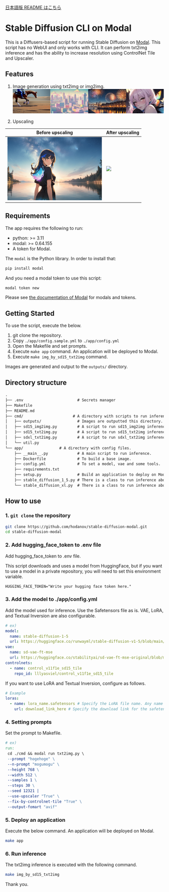 [日本語版 README はこちら](README_ja.md)

# Stable Diffusion CLI on Modal

This is a Diffusers-based script for running Stable Diffusion on [Modal](https://modal.com/). This script has no WebUI and only works with CLI. It can perform txt2img inference and has the ability to increase resolution using ControlNet Tile and Upscaler.

## Features

1. Image generation using txt2img or img2img.
   ![](assets/20230902_tile_imgs.png)

2. Upscaling

| Before upscaling                                                 | After upscaling                                                  |
| ---------------------------------------------------------------- | ---------------------------------------------------------------- |
| <img src="assets/20230708204347_1172778945_0_0.png" width="300"> | <img src="assets/20230708204347_1172778945_0_2.png" width="300"> |

## Requirements

The app requires the following to run:

- python: >= 3.11
- modal: >= 0.64.155
- A token for Modal.

The `modal` is the Python library. In order to install that:

```bash
pip install modal
```

And you need a modal token to use this script:

```bash
modal token new
```

Please see [the documentation of Modal](https://modal.com/docs/guide) for modals and tokens.

## Getting Started

To use the script, execute the below.

1. git clone the repository.
2. Copy `./app/config.sample.yml` to `./app/config.yml`
3. Open the Makefile and set prompts.
4. Execute `make app` command. An application will be deployed to Modal.
5. Execute `make img_by_sd15_txt2img` command.

Images are generated and output to the `outputs/` directory.

## Directory structure

```txt
.
├── .env                        # Secrets manager
├── Makefile
├── README.md
├── cmd/                      # A directory with scripts to run inference.
│   ├── outputs/                # Images are outputted this directory.
│   ├── sd15_img2img.py         # A script to run sd15_img2img inference.
│   ├── sd15_txt2img.py         # A script to run sd15_txt2img inference.
│   ├── sdxl_txt2img.py         # A script to run sdxl_txt2img inference.
│   └── util.py
└── app/                # A directory with config files.
    ├── __main__.py             # A main script to run inference.
    ├── Dockerfile              # To build a base image.
    ├── config.yml              # To set a model, vae and some tools.
    ├── requirements.txt
    ├── setup.py                # Build an application to deploy on Modal.
    ├── stable_diffusion_1_5.py # There is a class to run inference about sd15.
    └── stable_diffusion_xl.py  # There is a class to run inference about sdxl.
```

## How to use

### 1. `git clone` the repository

```bash
git clone https://github.com/hodanov/stable-diffusion-modal.git
cd stable-diffusion-modal
```

### 2. Add hugging_face_token to .env file

Add hugging_face_token to .env file.

This script downloads and uses a model from HuggingFace, but if you want to use a model in a private repository, you will need to set this environment variable.

```txt
HUGGING_FACE_TOKEN="Write your hugging face token here."
```

### 3. Add the model to ./app/config.yml

Add the model used for inference. Use the Safetensors file as is. VAE, LoRA, and Textual Inversion are also configurable.

```yml
# ex)
model:
  name: stable-diffusion-1-5
  url: https://huggingface.co/runwayml/stable-diffusion-v1-5/blob/main/v1-5-pruned.safetensors # Specify URL for the safetensor file.
vae:
  name: sd-vae-ft-mse
  url: https://huggingface.co/stabilityai/sd-vae-ft-mse-original/blob/main/vae-ft-mse-840000-ema-pruned.safetensors
controlnets:
  - name: control_v11f1e_sd15_tile
    repo_id: lllyasviel/control_v11f1e_sd15_tile
```

If you want to use LoRA and Textual Inversion, configure as follows.

```yml
# Example
loras:
  - name: lora_name.safetensors # Specify the LoRA file name. Any name is fine, but the extension `.safetensors` is required.
    url: download_link_here # Specify the download link for the safetensor file.
```

### 4. Setting prompts

Set the prompt to Makefile.

```makefile
# ex)
run:
 cd ./cmd && modal run txt2img.py \
 --prompt "hogehoge" \
 --n-prompt "mogumogu" \
 --height 768 \
 --width 512 \
 --samples 1 \
 --steps 30 \
 --seed 12321 |
 --use-upscaler "True" \
 --fix-by-controlnet-tile "True" \
 --output-fomart "avif"
```

### 5. Deploy an application

Execute the below command. An application will be deployed on Modal.

```bash
make app
```

### 6. Run inference

The txt2img inference is executed with the following command.

```bash
make img_by_sd15_txt2img
```

Thank you.
